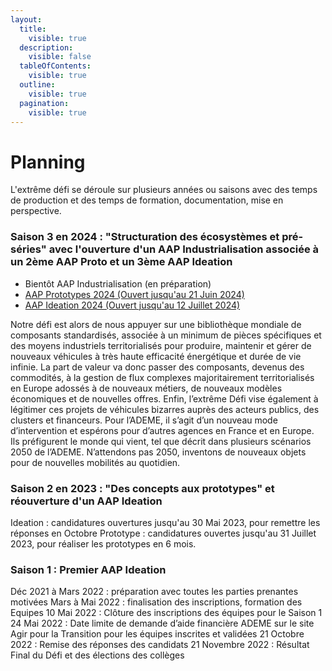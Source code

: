 ```yaml
---
layout:
  title:
    visible: true
  description:
    visible: false
  tableOfContents:
    visible: true
  outline:
    visible: true
  pagination:
    visible: true
---
```


# Planning

L'extrême défi se déroule sur plusieurs années ou saisons avec des temps de production et des temps de formation, documentation, mise en perspective.

### **Saison 3 en 2024 : "Structuration des écosystèmes et pré-séries" avec l'ouverture d'un AAP Industrialisation associée à un 2ème AAP Proto et un 3ème AAP Ideation**

* Bientôt AAP Industrialisation (en préparation)
* [AAP Prototypes 2024 (Ouvert jusqu'au 21 Juin 2024)](https://agirpourlatransition.ademe.fr/entreprises/aides-financieres/20240229/prototypes-lextreme-defi)
* [AAP Ideation 2024 (Ouvert jusqu'au 12 Juillet 2024)](https://agirpourlatransition.ademe.fr/entreprises/aides-financieres/20240426/ideation-saison-3-2024-lextreme-defi-xd)

Notre défi est alors de nous appuyer sur une bibliothèque mondiale de composants standardisés, associée à un minimum de pièces spécifiques et des moyens industriels territorialisés pour produire, maintenir et gérer de nouveaux véhicules à très haute efficacité énergétique et durée de vie infinie. La part de valeur va donc passer des composants, devenus des commodités, à la gestion de flux complexes majoritairement territorialisés en Europe adossés à de nouveaux métiers, de nouveaux modèles économiques et de nouvelles offres. Enfin, l’extrême Défi vise également à légitimer ces projets de véhicules bizarres auprès des acteurs publics, des clusters et financeurs. Pour l’ADEME, il s’agit d’un nouveau mode d’intervention et espérons pour d’autres agences en France et en Europe. Ils préfigurent le monde qui vient, tel que décrit dans plusieurs scénarios 2050 de l’ADEME. N’attendons pas 2050, inventons de nouveaux objets pour de nouvelles mobilités au quotidien.

### **Saison 2 en 2023 : "Des concepts aux prototypes" et réouverture d'un AAP Ideation**

Ideation : candidatures ouvertures jusqu'au 30 Mai 2023, pour remettre les réponses en Octobre Prototype : candidatures ouvertes jusqu'au 31 Juillet 2023, pour réaliser les prototypes en 6 mois.

### **Saison 1 : Premier AAP Ideation**

Déc 2021 à Mars 2022 : préparation avec toutes les parties prenantes motivées Mars à Mai 2022 : finalisation des inscriptions, formation des Equipes 10 Mai 2022 : Clôture des inscriptions des équipes pour le Saison 1 24 Mai 2022 : Date limite de demande d’aide financière ADEME sur le site Agir pour la Transition pour les équipes inscrites et validées 21 Octobre 2022 : Remise des réponses des candidats 21 Novembre 2022 : Résultat Final du Défi et des élections des collèges
